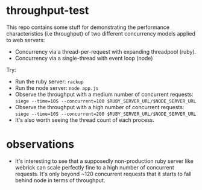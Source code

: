 # throughput-test

This repo contains some stuff for demonstrating the performance characteristics (i.e throughput) of two different concurrency models applied to web servers:
- Concurrency via a thread-per-request with expanding threadpool (ruby).
- Concurrency via a single-thread with event loop (node)

Try:
- Run the ruby server: `rackup`
- Run the node server: `node app.js`
- Observe the throughput with a medium number of concurrent requests: `siege --time=10S --concurrent=100 $RUBY_SERVER_URL/$NODE_SERVER_URL`
- Observe the throughput with a high number of concurrent requests: `siege --time=10S --concurrent=200 $RUBY_SERVER_URL/$NODE_SERVER_URL`
- It's also worth seeing the thread count of each process.

# observations
- It's interesting to see that a supposedly non-production ruby server like webrick can scale perfectly fine to a high number of concurrent requests. It's only beyond ~120 concurrent requests that it starts to fall behind node in terms of throughput.

